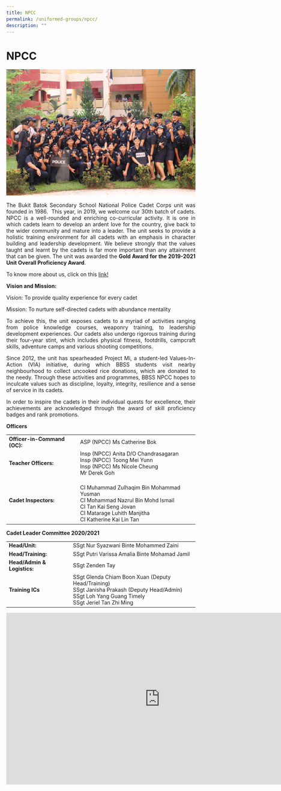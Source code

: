 ```yaml
---
title: NPCC
permalink: /uniformed-groups/npcc/
description: ""
---
```

# NPCC

![](/images/Our%20BBSS%20Experience/Cca/Uniformed%20Groups/Photo%2010.jpg)

<p style="text-align: justify;">The Bukit Batok Secondary School National Police Cadet Corps unit was founded in 1986.  This year, in 2019, we welcome our 30th batch of cadets. NPCC is a well-rounded and enriching co-curricular activity. It is one in which cadets learn to develop an ardent love for the country, give back to the wider community and mature into a leader. The unit seeks to provide a holistic training environment for all cadets with an emphasis in character building and leadership development. We believe strongly that the values taught and learnt by the cadets is far more important than any attainment that can be given. The unit was awarded the <b>Gold Award for the 2019-2021 Unit Overall Proficiency Award</b>. </p>

To know more about us, click on this <a href="https://sites.google.com/view/bbssnpcc/about-us" target="_blank">link!</a>

**Vision and Mission:**

Vision: To provide quality experience for every cadet

Mission: To nurture self-directed cadets with abundance mentality

<p style="text-align: justify;">To achieve this, the unit exposes cadets to a myriad of activities ranging from police knowledge courses, weaponry training, to leadership development experiences. Our cadets also undergo rigorous training during their four-year stint, which includes physical fitness, footdrills, campcraft skills, adventure camps and various shooting competitions.</p>

<p style="text-align: justify;">Since 2012, the unit has spearheaded Project Mi, a student-led Values-In-Action (VIA) initiative, during which BBSS students visit nearby neighbourhood to collect uncooked rice donations, which are donated to the needy. Through these activities and programmes, BBSS NPCC hopes to inculcate values such as discipline, loyalty, integrity, resilience and a sense of service in its cadets.</p>

<p style="text-align: justify;">In order to inspire the cadets in their individual quests for excellence, their achievements are acknowledged through the award of skill proficiency badges and rank promotions.</p>

**Officers**

|                          |                                      |
|------------------|----------------|
|**Officer-in-Command (OC):** | ASP (NPCC) Ms Catherine Bok                                                                                                                                             |
| **Teacher Officers:**       | Insp (NPCC) Anita D/O Chandrasagaran<br>Insp (NPCC) Toong Mei Yunn<br>Insp (NPCC) Ms Nicole Cheung<br>Mr Derek Goh                                           |
| **Cadet Inspectors:**        | <br>CI Muhammad  Zulhaqim Bin Mohammad Yusman<br>CI Mohammad Nazrul Bin Mohd Ismail<br>CI Tan Kai Seng Jovan<br>CI Matarage Luhith Manjitha<br>CI Katherine Kai Lin Tan |

**Cadet Leader Committee 2020/2021**

|                         |                                |
|----------------|-------------------------|
| **Head/Unit:**              | SSgt Nur Syazwani Binte Mohammed Zaini                                                                                                                   |
| **Head/Training:**          | SSgt Putri Varissa Amalia Binte Mohamad Jamil                                                                                                            |
| **Head/Admin & Logistics:** | SSgt Zenden Tay                                                                                                                                          |
| **Training ICs**            | SSgt Glenda Chiam Boon Xuan (Deputy Head/Training)<br>SSgt Janisha Prakash (Deputy Head/Admin)<br>SSgt Loh Yang Guang Timely<br>SSgt Jeriel Tan Zhi Ming |

<iframe width="817" height="457" src="https://www.youtube.com/embed/LExlOZIea2c" title="ABOUT BBSS NPCC" frameborder="0" allow="accelerometer; autoplay; clipboard-write; encrypted-media; gyroscope; picture-in-picture" allowfullscreen></iframe>